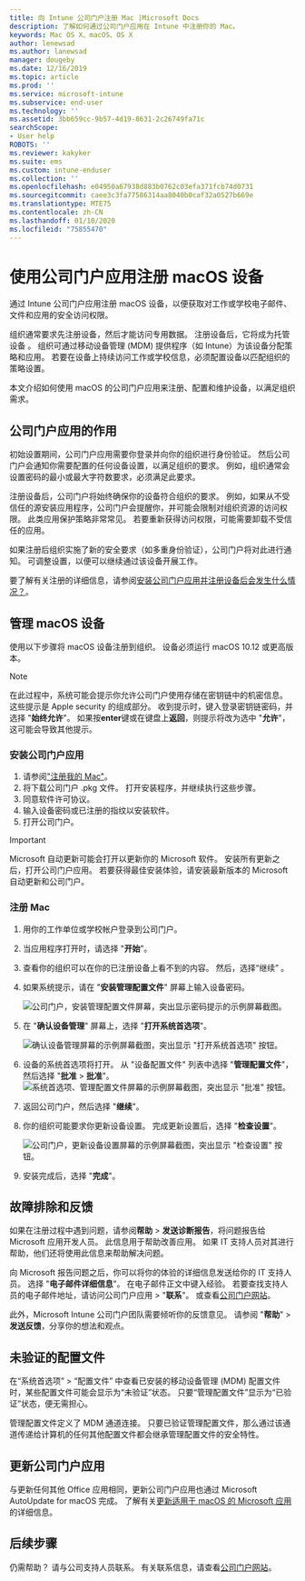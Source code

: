 ```yaml
---
title: 向 Intune 公司门户注册 Mac |Microsoft Docs
description: 了解如何通过公司门户应用在 Intune 中注册你的 Mac。
keywords: Mac OS X、macOS、OS X
author: lenewsad
ms.author: lanewsad
manager: dougeby
ms.date: 12/16/2019
ms.topic: article
ms.prod: ''
ms.service: microsoft-intune
ms.subservice: end-user
ms.technology: ''
ms.assetid: 3bb659cc-9b57-4d19-8631-2c26749fa71c
searchScope:
- User help
ROBOTS: ''
ms.reviewer: kakyker
ms.suite: ems
ms.custom: intune-enduser
ms.collection: ''
ms.openlocfilehash: e04950a67938d883b0762c03efa371fcb74d0731
ms.sourcegitcommit: caee3c3fa77586314aa8040b0caf32a0527b669e
ms.translationtype: MTE75
ms.contentlocale: zh-CN
ms.lasthandoff: 01/10/2020
ms.locfileid: "75855470"
---
```

# <a name="enroll-your-macos-device-using-the-company-portal-app"></a>使用公司门户应用注册 macOS 设备  

通过 Intune 公司门户应用注册 macOS 设备，以便获取对工作或学校电子邮件、文件和应用的安全访问权限。

组织通常要求先注册设备，然后才能访问专用数据。 注册设备后，它将成为托管设备  。 组织可通过移动设备管理 (MDM) 提供程序（如 Intune）为该设备分配策略和应用。 若要在设备上持续访问工作或学校信息，必须配置设备以匹配组织的策略设置。  

本文介绍如何使用 macOS 的公司门户应用来注册、配置和维护设备，以满足组织需求。  


## <a name="what-to-expect-from-the-company-portal-app"></a>公司门户应用的作用

初始设置期间，公司门户应用需要你登录并向你的组织进行身份验证。 然后公司门户会通知你需要配置的任何设备设置，以满足组织的要求。 例如，组织通常会设置密码的最小或最大字符数要求，必须满足此要求。    

注册设备后，公司门户将始终确保你的设备符合组织的要求。 例如，如果从不受信任的源安装应用程序，公司门户会提醒你，并可能会限制对组织资源的访问权限。 此类应用保护策略非常常见。 若要重新获得访问权限，可能需要卸载不受信任的应用。 

如果注册后组织实施了新的安全要求（如多重身份验证），公司门户将对此进行通知。 可调整设置，以便可以继续通过该设备开展工作。  

要了解有关注册的详细信息，请参阅[安装公司门户应用并注册设备后会发生什么情况？](what-happens-if-you-install-the-Company-Portal-app-and-enroll-your-device-in-intune-macos.md)。  

## <a name="get-your-macos-device-managed"></a>管理 macOS 设备  
使用以下步骤将 macOS 设备注册到组织。 设备必须运行 macOS 10.12 或更高版本。   

> [!NOTE]
> 在此过程中，系统可能会提示你允许公司门户使用存储在密钥链中的机密信息。 这些提示是 Apple security 的组成部分。 收到提示时，键入登录密钥链密码，并选择 "**始终允许**"。 如果按**enter**键或在键盘上**返回**，则提示将改为选中 "**允许**"，这可能会导致其他提示。  

### <a name="install-company-portal-app"></a>安装公司门户应用  
1. 请参阅["注册我的 Mac"](https://go.microsoft.com/fwlink/?linkid=853070)。  
2. 将下载公司门户 .pkg 文件。 打开安装程序，并继续执行这些步骤。 
3. 同意软件许可协议。 
4. 输入设备密码或已注册的指纹以安装软件。  
5. 打开公司门户。 

> [!IMPORTANT]
> Microsoft 自动更新可能会打开以更新你的 Microsoft 软件。 安装所有更新之后，打开公司门户应用。 若要获得最佳安装体验，请安装最新版本的 Microsoft 自动更新和公司门户。  


### <a name="enroll-your-mac"></a>注册 Mac  


1. 用你的工作单位或学校帐户登录到公司门户。  
2. 当应用程序打开时，请选择 "**开始**"。  
3. 查看你的组织可以在你的已注册设备上看不到的内容。 然后，选择“继续”  。
4.  如果系统提示，请在 "**安装管理配置文件**" 屏幕上输入设备密码。

    ![公司门户，安装管理配置文件屏幕，突出显示密码提示的示例屏幕截图。](./media/install-management-profile-macos-1912.PNG)   
5. 在 "**确认设备管理**" 屏幕上，选择 "**打开系统首选项**"。  

    ![确认设备管理屏幕的示例屏幕截图，突出显示 "打开系统首选项" 按钮。](./media/confirm-device-management-macos-1912.PNG)  
6. 设备的系统首选项将打开。 从 "设备配置文件" 列表中选择 "**管理配置文件**"，然后选择 "**批准** > **批准**"。  
    ![系统首选项、管理配置文件屏幕的示例屏幕截图，突出显示 "批准" 按钮。](./media/management-profile-approve-macos-1912.PNG)   
1. 返回公司门户，然后选择 "**继续**"。    
2. 你的组织可能要求你更新设备设置。 完成更新设置后，选择 "**检查设置**"。  

    ![公司门户，更新设备设置屏幕的示例屏幕截图，突出显示 "检查设置" 按钮。](./media/update-settings-mac-1911.PNG)  
9. 安装完成后，选择 "**完成**"。  


 ## <a name="troubleshooting-and-feedback"></a>故障排除和反馈   

如果在注册过程中遇到问题，请参阅**帮助** > **发送诊断报告**，将问题报告给 Microsoft 应用开发人员。 此信息用于帮助改善应用。 如果 IT 支持人员对其进行帮助，他们还将使用此信息来帮助解决问题。  

向 Microsoft 报告问题之后，你可以将你的体验的详细信息发送给你的 IT 支持人员。 选择 "**电子邮件详细信息**"。 在电子邮件正文中键入经验。 若要查找支持人员的电子邮件地址，请访问公司门户应用 > "**联系**"。 或查看[公司门户网站](https://go.microsoft.com/fwlink/?linkid=2010980)。  
 

此外，Microsoft Intune 公司门户团队需要倾听你的反馈意见。 请参阅 "**帮助**" > **发送反馈**，分享你的想法和观点。  

## <a name="unverified-profiles"></a>未验证的配置文件  
在“系统首选项”   > “配置文件”  中查看已安装的移动设备管理 (MDM) 配置文件时，某些配置文件可能会显示为“未验证”状态。 只要“管理配置文件”显示为“已验证”状态，便无需担心。  

管理配置文件定义了 MDM 通道连接。 只要已验证管理配置文件，那么通过该通道传递给计算机的任何其他配置文件都会继承管理配置文件的安全特性。  

## <a name="updating-the-company-portal-app"></a>更新公司门户应用

与更新任何其他 Office 应用相同，更新公司门户应用也通过 Microsoft AutoUpdate for macOS 完成。 了解有关[更新适用于 macOS 的 Microsoft 应用](https://support.office.com/article/Check-for-Office-for-Mac-updates-automatically-bfd1e497-c24d-4754-92ab-910a4074d7c1)的详细信息。  

## <a name="next-steps"></a>后续步骤  
仍需帮助？ 请与公司支持人员联系。 有关联系信息，请查看[公司门户网站](https://go.microsoft.com/fwlink/?linkid=2010980)。  


